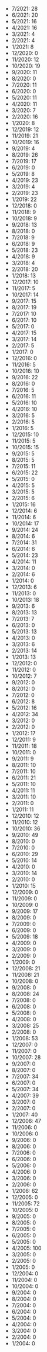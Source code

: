 *  7/2021: 28
*  6/2021: 20
*  5/2021: 16
*  4/2021: 16
*  3/2021: 4
*  2/2021: 4
*  1/2021: 8
*  12/2020: 0
*  11/2020: 12
*  10/2020: 19
*  9/2020: 11
*  8/2020: 0
*  7/2020: 11
*  6/2020: 0
*  5/2020: 11
*  4/2020: 11
*  3/2020: 7
*  2/2020: 16
*  1/2020: 8
*  12/2019: 12
*  11/2019: 21
*  10/2019: 16
*  9/2019: 4
*  8/2019: 26
*  7/2019: 17
*  6/2019: 0
*  5/2019: 8
*  4/2019: 23
*  3/2019: 4
*  2/2019: 23
*  1/2019: 22
*  12/2018: 0
*  11/2018: 9
*  10/2018: 9
*  9/2018: 13
*  8/2018: 0
*  7/2018: 9
*  6/2018: 9
*  5/2018: 23
*  4/2018: 9
*  3/2018: 4
*  2/2018: 20
*  1/2018: 13
*  12/2017: 10
*  11/2017: 5
*  10/2017: 14
*  9/2017: 15
*  8/2017: 19
*  7/2017: 10
*  6/2017: 10
*  5/2017: 0
*  4/2017: 15
*  3/2017: 14
*  2/2017: 5
*  1/2017: 0
*  12/2016: 0
*  11/2016: 5
*  10/2016: 10
*  9/2016: 22
*  8/2016: 0
*  7/2016: 5
*  6/2016: 11
*  5/2016: 10
*  4/2016: 10
*  3/2016: 5
*  2/2016: 5
*  1/2016: 5
*  12/2015: 10
*  11/2015: 5
*  10/2015: 15
*  9/2015: 5
*  8/2015: 5
*  7/2015: 11
*  6/2015: 22
*  5/2015: 0
*  4/2015: 5
*  3/2015: 5
*  2/2015: 6
*  1/2015: 16
*  12/2014: 6
*  11/2014: 6
*  10/2014: 17
*  9/2014: 24
*  8/2014: 6
*  7/2014: 31
*  6/2014: 6
*  5/2014: 23
*  4/2014: 11
*  3/2014: 0
*  2/2014: 6
*  1/2014: 0
*  12/2013: 6
*  11/2013: 0
*  10/2013: 18
*  9/2013: 6
*  8/2013: 13
*  7/2013: 7
*  6/2013: 0
*  5/2013: 13
*  4/2013: 0
*  3/2013: 6
*  2/2013: 14
*  1/2013: 13
*  12/2012: 0
*  11/2012: 0
*  10/2012: 7
*  9/2012: 0
*  8/2012: 0
*  7/2012: 0
*  6/2012: 8
*  5/2012: 16
*  4/2012: 34
*  3/2012: 0
*  2/2012: 0
*  1/2012: 17
*  12/2011: 9
*  11/2011: 18
*  10/2011: 0
*  9/2011: 9
*  8/2011: 10
*  7/2011: 10
*  6/2011: 21
*  5/2011: 10
*  4/2011: 11
*  3/2011: 10
*  2/2011: 0
*  1/2011: 11
*  12/2010: 12
*  11/2010: 12
*  10/2010: 36
*  9/2010: 49
*  8/2010: 0
*  7/2010: 0
*  6/2010: 29
*  5/2010: 14
*  4/2010: 0
*  3/2010: 14
*  2/2010: 0
*  1/2010: 15
*  12/2009: 0
*  11/2009: 0
*  10/2009: 0
*  9/2009: 17
*  8/2009: 0
*  7/2009: 0
*  6/2009: 0
*  5/2009: 18
*  4/2009: 0
*  3/2009: 0
*  2/2009: 0
*  1/2009: 0
*  12/2008: 21
*  11/2008: 21
*  10/2008: 0
*  9/2008: 0
*  8/2008: 24
*  7/2008: 0
*  6/2008: 0
*  5/2008: 0
*  4/2008: 0
*  3/2008: 25
*  2/2008: 0
*  1/2008: 53
*  12/2007: 0
*  11/2007: 0
*  10/2007: 28
*  9/2007: 0
*  8/2007: 0
*  7/2007: 34
*  6/2007: 0
*  5/2007: 34
*  4/2007: 39
*  3/2007: 0
*  2/2007: 0
*  1/2007: 40
*  12/2006: 47
*  11/2006: 0
*  10/2006: 0
*  9/2006: 0
*  8/2006: 0
*  7/2006: 0
*  6/2006: 0
*  5/2006: 0
*  4/2006: 0
*  3/2006: 0
*  2/2006: 0
*  1/2006: 62
*  12/2005: 0
*  11/2005: 72
*  10/2005: 0
*  9/2005: 0
*  8/2005: 0
*  7/2005: 0
*  6/2005: 0
*  5/2005: 0
*  4/2005: 100
*  3/2005: 0
*  2/2005: 0
*  1/2005: 0
*  12/2004: 0
*  11/2004: 0
*  10/2004: 0
*  9/2004: 0
*  8/2004: 0
*  7/2004: 0
*  6/2004: 0
*  5/2004: 0
*  4/2004: 0
*  3/2004: 0
*  2/2004: 0
*  1/2004: 0
